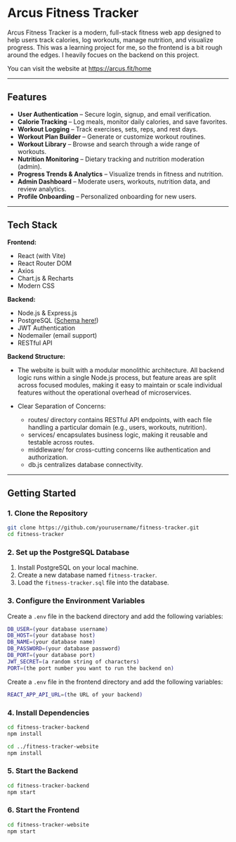 # Arcus Fitness Tracker

Arcus Fitness Tracker is a modern, full-stack fitness web app designed to help users track calories, log workouts, manage nutrition, and visualize progress. This was a learning project for me, so the frontend is a bit rough around the edges. I heavily focues on the backend on this project.

You can visit the website at https://arcus.fit/home

---

## Features

- **User Authentication** – Secure login, signup, and email verification.
- **Calorie Tracking** – Log meals, monitor daily calories, and save favorites.
- **Workout Logging** – Track exercises, sets, reps, and rest days.
- **Workout Plan Builder** – Generate or customize workout routines.
- **Workout Library** – Browse and search through a wide range of workouts.
- **Nutrition Monitoring** – Dietary tracking and nutrition moderation (admin).
- **Progress Trends & Analytics** – Visualize trends in fitness and nutrition.
- **Admin Dashboard** – Moderate users, workouts, nutrition data, and review analytics.
- **Profile Onboarding** – Personalized onboarding for new users.

---

## Tech Stack

**Frontend:**
- React (with Vite)
- React Router DOM
- Axios
- Chart.js & Recharts
- Modern CSS

**Backend:**
- Node.js & Express.js
- PostgreSQL ([Schema here!](./fitness_tracker.sql))
- JWT Authentication
- Nodemailer (email support)
- RESTful API


**Backend Structure:**
- The website is built with a modular monolithic architecture. All backend logic runs within a single Node.js process, but feature areas are split across focused modules, making it easy to maintain or scale individual features without the operational overhead of microservices.

- Clear Separation of Concerns:

    - routes/ directory contains RESTful API endpoints, with each file handling a particular domain (e.g., users, workouts, nutrition).
    - services/ encapsulates business logic, making it reusable and testable across routes.
    - middleware/ for cross-cutting concerns like authentication and authorization.
    - db.js centralizes database connectivity.

---

## Getting Started

### 1. Clone the Repository

```bash
git clone https://github.com/yourusername/fitness-tracker.git
cd fitness-tracker
```

### 2. Set up the PostgreSQL Database

1. Install PostgreSQL on your local machine.
2. Create a new database named `fitness-tracker`.
3. Load the `fitness-tracker.sql` file into the database.

### 3. Configure the Environment Variables


Create a `.env` file in the backend directory and add the following variables:
```bash
DB_USER=(your database username)
DB_HOST=(your database host)
DB_NAME=(your database name)
DB_PASSWORD=(your database password)
DB_PORT=(your database port)
JWT_SECRET=(a random string of characters)
PORT=(the port number you want to run the backend on)
```
Create a `.env` file in the frontend directory and add the following variables:

```bash
REACT_APP_API_URL=(the URL of your backend)

```

### 4. Install Dependencies

```bash
cd fitness-tracker-backend
npm install

cd ../fitness-tracker-website
npm install
```

### 5. Start the Backend

```bash
cd fitness-tracker-backend
npm start
```

### 6. Start the Frontend

```bash
cd fitness-tracker-website
npm start
```

